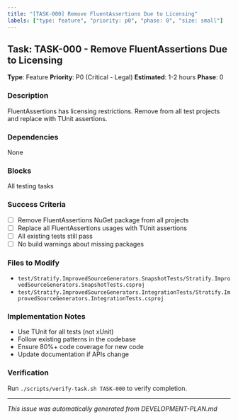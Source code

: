 ```yaml
---
title: "[TASK-000] Remove FluentAssertions Due to Licensing"
labels: ["type: feature", "priority: p0", "phase: 0", "size: small"]
---
```


## Task: TASK-000 - Remove FluentAssertions Due to Licensing

**Type**: Feature
**Priority**: P0 (Critical - Legal)
**Estimated**: 1-2 hours
**Phase**: 0

### Description
FluentAssertions has licensing restrictions. Remove from all test projects and replace with TUnit assertions.

### Dependencies
None

### Blocks
All testing tasks

### Success Criteria
- [ ] Remove FluentAssertions NuGet package from all projects
- [ ] Replace all FluentAssertions usages with TUnit assertions
- [ ] All existing tests still pass
- [ ] No build warnings about missing packages

### Files to Modify
- `test/Stratify.ImprovedSourceGenerators.SnapshotTests/Stratify.ImprovedSourceGenerators.SnapshotTests.csproj`
- `test/Stratify.ImprovedSourceGenerators.IntegrationTests/Stratify.ImprovedSourceGenerators.IntegrationTests.csproj`

### Implementation Notes
- Use TUnit for all tests (not xUnit)
- Follow existing patterns in the codebase
- Ensure 80%+ code coverage for new code
- Update documentation if APIs change

### Verification
Run `./scripts/verify-task.sh TASK-000` to verify completion.

---
_This issue was automatically generated from DEVELOPMENT-PLAN.md_
